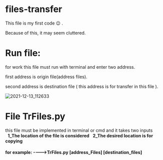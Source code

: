 # files-transfer
This file is my first code 😉 .

Because of this, it may seem cluttered.

# Run file:
for work this file must run with terminal and enter two address.

first address is origin file(address files).

second address is destination file ( this address is for transfer in this file ).

![2021-12-13_112633](https://user-images.githubusercontent.com/87914098/145773501-25c5f92f-da92-40eb-a12e-983c0c4ad653.jpg)


# File TrFiles.py

this file must be implemented in terminal or cmd and it takes two inputs &nbsp;&nbsp;<b>1_The location of the file is considered </b> &nbsp;&nbsp;<b>2_The desired location is for copying</b> <br>
<h4>for example: 
  ---->TrFiles.py [address_Files] [destination_files]
 </h4>
